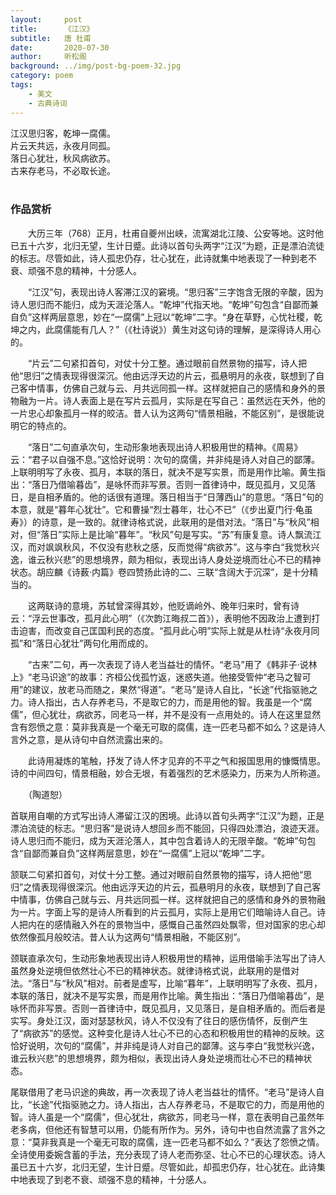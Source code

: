 ```yaml
---
layout:     post
title:      《江汉》
subtitle:   唐 杜甫
date:       2020-07-30
author:     听松阁
background: ../img/post-bg-poem-32.jpg
category: poem
tags:
    - 美文
    - 古典诗词
---
```



江汉思归客，乾坤一腐儒。<br>
片云天共远，永夜月同孤。<br>
落日心犹壮，秋风病欲苏。<br>
古来存老马，不必取长途。<br>
<br>

### 作品赏析
　　大历三年（768）正月，杜甫自夔州出峡，流寓湖北江陵、公安等地。这时他已五十六岁，北归无望，生计日蹙。此诗以首句头两字“江汉”为题，正是漂泊流徒的标志。尽管如此，诗人孤忠仍存，壮心犹在，此诗就集中地表现了一种到老不衰、顽强不息的精神，十分感人。

　　“江汉”句，表现出诗人客滞江汉的窘境。“思归客”三字饱含无限的辛酸，因为诗人思归而不能归，成为天涯沦落人。“乾坤”代指天地。“乾坤”句包含“自鄙而兼自负”这样两层意思，妙在“一腐儒”上冠以“乾坤”二字。“身在草野，心忧社稷，乾坤之内，此腐儒能有几人？”（《杜诗说》）黄生对这句诗的理解，是深得诗人用心的。

　　“片云”二句紧扣首句，对仗十分工整。通过眼前自然景物的描写，诗人把他“思归”之情表现得很深沉。他由远浮天边的片云，孤悬明月的永夜，联想到了自己客中情事，仿佛自己就与云、月共远同孤一样。这样就把自己的感情和身外的景物融为一片。诗人表面上是在写片云孤月，实际是在写自己：虽然远在天外，他的一片忠心却象孤月一样的皎洁。昔人认为这两句“情景相融，不能区别”，是很能说明它的特点的。

　　“落日”二句直承次句，生动形象地表现出诗人积极用世的精神。《周易》云：“君子以自强不息。”这恰好说明：次句的腐儒，并非纯是诗人对自己的鄙薄。上联明明写了永夜、孤月，本联的落日，就决不是写实景，而是用作比喻。黄生指出：“落日乃借喻暮齿”，是咏怀而非写景。否则一首律诗中，既见孤月，又见落日，是自相矛盾的。他的话很有道理。落日相当于“日薄西山”的意思。“落日”句的本意，就是“暮年心犹壮”。它和曹操“烈士暮年，壮心不已”（《步出夏门行·龟虽寿》）的诗意，是一致的。就律诗格式说，此联用的是借对法。“落日”与“秋风”相对，但“落日”实际上是比喻“暮年”。“秋风”句是写实。“苏”有康复意。诗人飘流江汉，而对飒飒秋风，不仅没有悲秋之感，反而觉得“病欲苏”。这与李白“我觉秋兴逸，谁云秋兴悲”的思想境界，颇为相似，表现出诗人身处逆境而壮心不已的精神状态。胡应麟《诗薮·内篇》卷四赞扬此诗的二、三联“含阔大于沉深”，是十分精当的。

　　这两联诗的意境，苏轼曾深得其妙，他贬谪岭外、晚年归来时，曾有诗云：“浮云世事改，孤月此心明”（《次韵江晦叔二首》），表明他不因政治上遭到打击迫害，而改变自己匡国利民的态度。“孤月此心明”实际上就是从杜诗“永夜月同孤”和“落日心犹壮”两句化用而成的。

　　“古来”二句，再一次表现了诗人老当益壮的情怀。“老马”用了《韩非子·说林上》“老马识途”的故事：齐桓公伐孤竹返，迷惑失道。他接受管仲“老马之智可用”的建议，放老马而随之，果然“得道”。“老马”是诗人自比，“长途”代指驱驰之力。诗人指出，古人存养老马，不是取它的力，而是用他的智。我虽是一个“腐儒”，但心犹壮，病欲苏，同老马一样，并不是没有一点用处的。诗人在这里显然含有怨愤之意：莫非我真是一个毫无可取的腐儒，连一匹老马都不如么？这是诗人言外之意，是从诗句中自然流露出来的。

　　此诗用凝炼的笔触，抒发了诗人怀才见弃的不平之气和报国思用的慷慨情思。诗的中间四句，情景相融，妙合无垠，有着强烈的艺术感染力，历来为人所称道。

　　（陶道恕）


首联用自嘲的方式写出诗人滞留江汉的困境。此诗以首句头两字“江汉”为题，正是漂泊流徒的标志。“思归客”是说诗人想回乡而不能回，只得四处漂泊，浪迹天涯。诗人思归而不能归，成为天涯沦落人，其中包含着诗人的无限辛酸。“乾坤”句包含“自鄙而兼自负”这样两层意思，妙在“一腐儒”上冠以“乾坤”二字。

颔联二句紧扣首句，对仗十分工整。通过对眼前自然景物的描写，诗人把他“思归”之情表现得很深沉。他由远浮天边的片云，孤悬明月的永夜，联想到了自己客中情事，仿佛自己就与云、月共远同孤一样。这样就把自己的感情和身外的景物融为一片。字面上写的是诗人所看到的片云孤月，实际上是用它们暗喻诗人自己。诗人把内在的感情融入外在的景物当中，感慨自己虽然四处飘零，但对国家的忠心却依然像孤月般皎洁。昔人认为这两句“情景相融，不能区别”。

颈联直承次句，生动形象地表现出诗人积极用世的精神，运用借喻手法写出了诗人虽然身处逆境但依然壮心不已的精神状态。就律诗格式说，此联用的是借对法。“落日”与“秋风”相对。前者是虚写，比喻“暮年”，上联明明写了永夜、孤月，本联的落日，就决不是写实景，而是用作比喻。黄生指出：“落日乃借喻暮齿”，是咏怀而非写景。否则一首律诗中，既见孤月，又见落日，是自相矛盾的。而后者是实写。身处江汉，面对瑟瑟秋风，诗人不仅没有了往日的感伤情怀，反倒产生了“病欲苏”的感觉。这种变化是诗人壮心不已的心态和积极用世的精神的反映。这恰好说明，次句的“腐儒”，并非纯是诗人对自己的鄙薄。这与李白“我觉秋兴逸，谁云秋兴悲”的思想境界，颇为相似，表现出诗人身处逆境而壮心不已的精神状态。

尾联借用了老马识途的典故，再一次表现了诗人老当益壮的情怀。“老马”是诗人自比，“长途”代指驱驰之力。诗人指出，古人存养老马，不是取它的力，而是用他的智。诗人虽是一个“腐儒”，但心犹壮，病欲苏，同老马一样，意在表明自己虽然年老多病，但他还有智慧可以用，仍能有所作为。另外，诗句中也自然流露了言外之意：“莫非我真是一个毫无可取的腐儒，连一匹老马都不如么？”表达了怨愤之情。
全诗使用委婉含蓄的手法，充分表现了诗人老而弥坚、壮心不已的心理状态。诗人虽已五十六岁，北归无望，生计日蹙。尽管如此，却孤忠仍存，壮心犹在。此诗集中地表现了到老不衰、顽强不息的精神，十分感人。
